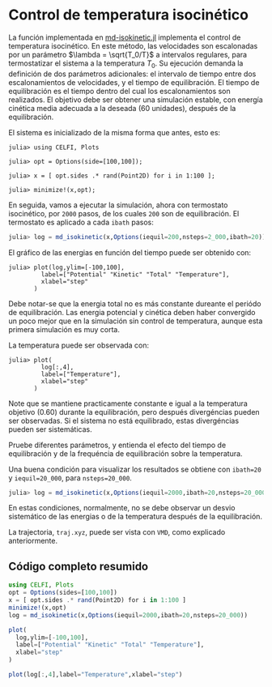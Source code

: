 
# Control de temperatura isocinético

 La función implementada en [md-isokinetic.jl](https://github.com/m3g/CELFI.jl/blob/master/src/md-simple.jl) implementa el control de temperatura
isocinético. En este método, las velocidades son escalonadas por un
parámetro $\lambda = \sqrt{T_0/T}$ a intervalos regulares, para
termostatizar el sistema a la temperatura $T_0$. 
Su ejecución demanda la definición de dos parámetros
adicionales: el intervalo de tiempo entre dos escalonamientos de
velocidades, y el tiempo de equilibración. El tiempo de equilibración es
el tiempo dentro del cual los escalonamientos son realizados. El
objetivo debe ser obtener una simulación estable, con energía cinética
media adecuada a la deseada (60 unidades), después de la equilibración.

El sistema es inicializado de la misma forma que antes, esto es:
```julia-repl
julia> using CELFI, Plots

julia> opt = Options(side=[100,100]);

julia> x = [ opt.sides .* rand(Point2D) for i in 1:100 ];

julia> minimize!(x,opt);
```

En seguida, vamos a ejecutar la simulación, ahora con termostato isocinético, por `2000` pasos, de los cuales `200` son de equilibración. El termostato es aplicado a cada `ibath` pasos:

```julia
julia> log = md_isokinetic(x,Options(iequil=200,nsteps=2_000,ibath=20))
```

El gráfico de las energias en función del tiempo puede ser obtenido con:
```julia-repl
julia> plot(log,ylim=[-100,100],
         label=["Potential" "Kinetic" "Total" "Temperature"],
         xlabel="step"
       )

```

Debe notar-se que la energia total no es más constante dureante el periódo de equilibración. Las energia potencial y cinética deben haber convergido un poco mejor que en la simulación sin control de temperatura, aunque esta primera simulación es muy corta. 

La temperatura puede ser observada con:
```julia-repl
julia> plot(
         log[:,4],
         label=["Temperature"],
         xlabel="step"
       )
```
Note que se mantiene practicamente constante e igual a la temperatura objetivo (0.60) durante la equilibración, pero después divergéncias pueden ser observadas. Si el sistema no está equilibrado, estas divergéncias pueden ser sistemáticas. 

Pruebe diferentes parámetros, y entienda el efecto del tiempo de equilibración y de la frequéncia de equilibración sobre la temperatura. 

Una buena condición para visualizar los resultados se obtiene con `ibath=20`  y
`iequil=20_000`, para `nsteps=20_000`. 
```julia
julia> log = md_isokinetic(x,Options(iequil=2000,ibath=20,nsteps=20_000))
```

En estas condiciones, normalmente, no se debe observar un desvio sistemático de las energias o de la temperatura después de la equilibración. 

La trajectoria, `traj.xyz`, puede ser vista con `VMD`, como explicado anteriormente. 

## Código completo resumido

```julia
using CELFI, Plots
opt = Options(sides=[100,100])
x = [ opt.sides .* rand(Point2D) for i in 1:100 ]
minimize!(x,opt)
log = md_isokinetic(x,Options(iequil=2000,ibath=20,nsteps=20_000))

plot(
  log,ylim=[-100,100],
  label=["Potential" "Kinetic" "Total" "Temperature"],
  xlabel="step"
)

plot(log[:,4],label="Temperature",xlabel="step")
```
